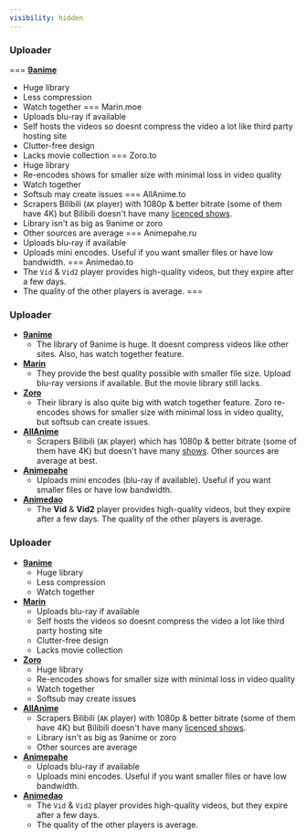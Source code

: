 ```yaml
---
visibility: hidden
---
```


### Uploader

=== [**9anime**](https://9anime.gs/home)
- Huge library
- Less compression
- Watch together
=== Marin.moe
- Uploads blu-ray if available
- Self hosts the videos so doesnt compress the video a lot like third party hosting site
- Clutter-free design
- Lacks movie collection
=== Zoro.to
- Huge library
- Re-encodes shows for smaller size with minimal loss in video quality
- Watch together
- Softsub may create issues
=== AllAnime.to
- Scrapers Bilibili (`AK` player) with 1080p & better bitrate (some of them have 4K) but Bilibili doesn't have many [licenced shows](https://www.bilibili.tv/en/category?season_type=1%2C4).
- Library isn't as big as 9anime or zoro
- Other sources are average
=== Animepahe.ru
- Uploads blu-ray if available
- Uploads mini encodes. Useful if you want smaller files or have low bandwidth.
=== Animedao.to
- The `Vid` & `Vid2` player provides high-quality videos, but they expire after a few days.
- The quality of the other players is average.
===


### Uploader
- [**9anime**](https://9anime.gs/home)
    - The library of 9anime is huge. It doesnt compress videos like other sites. Also, has watch together feature.
- [**Marin**](https://marin.moe/)
    - They provide the best quality possible with smaller file size. Upload blu-ray versions if available. But the movie library still lacks.
- [**Zoro**](https://zoro.to/home)
    - Their library is also quite big with watch together feature. Zoro re-encodes shows for smaller size with minimal loss in video quality, but softsub can create issues.
- [**AllAnime**](https://allanime.to/anime)
    - Scrapers Bilibili (`AK` player) which has 1080p & better bitrate (some of them have 4K) but doesn't have many [shows](https://www.bilibili.tv/en/category?season_type=1%2C4). Other sources are average at best.
- [**Animepahe**](https://animepahe.com/)
    - Uploads mini encodes (blu-ray if available). Useful if you want smaller files or have low bandwidth.
- [**Animedao**](https://animedao.to/)
	- The **Vid** & **Vid2** player provides high-quality videos, but they expire after a few days. The quality of the other players is average.


### Uploader

- [**9anime**](https://9anime.gs/home)
    - Huge library
    - Less compression
    - Watch together
- [**Marin**](https://marin.moe/)
    - Uploads blu-ray if available
    - Self hosts the videos so doesnt compress the video a lot like third party hosting site
    - Clutter-free design
    - Lacks movie collection
- [**Zoro**](https://zoro.to/home)
    - Huge library
    - Re-encodes shows for smaller size with minimal loss in video quality
    - Watch together
    - Softsub may create issues
- [**AllAnime**](https://allanime.to/anime)
    - Scrapers Bilibili (`AK` player) with 1080p & better bitrate (some of them have 4K) but Bilibili doesn't have many [licenced shows](https://www.bilibili.tv/en/category?season_type=1%2C4).
    - Library isn't as big as 9anime or zoro
    - Other sources are average
- [**Animepahe**](https://animepahe.com/)
    - Uploads blu-ray if available
    - Uploads mini encodes. Useful if you want smaller files or have low bandwidth.
- [**Animedao**](https://animedao.to/)
    - The `Vid` & `Vid2` player provides high-quality videos, but they expire after a few days.
    - The quality of the other players is average.
